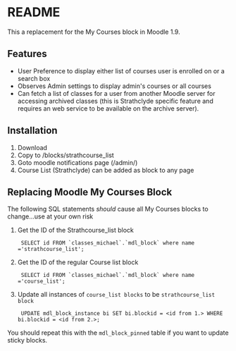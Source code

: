 README
======

This a replacement for the My Courses block in Moodle 1.9.

Features
--------

* User Preference to display either list of courses user is enrolled on or a search box
* Observes Admin settings to display admin's courses or all courses
* Can fetch a list of classes for a user from another Moodle server for accessing archived classes
(this is Strathclyde specific feature and requires an web service to be available on the archive server).

Installation
------------
1. Download
2. Copy to <moodledir>/blocks/strathcourse_list
3. Goto moodle notifications page (/admin/)
4. Course List (Strathclyde) can be added as block to any page

Replacing Moodle My Courses Block
---------------------------------
The following SQL statements *should* cause all My Courses blocks to change...use at your own risk

1. Get the ID of the Strathcourse_list block

        SELECT id FROM `classes_michael`.`mdl_block` where name ='strathcourse_list';
2. Get the ID of the regular Course list block

        SELECT id FROM `classes_michael`.`mdl_block` where name ='course_list';
3. Update all instances of `course_list blocks` to be `strathcourse_list block`

        UPDATE mdl_block_instance bi SET bi.blockid = <id from 1.> WHERE bi.blockid = <id from 2.>;

You should repeat this with the `mdl_block_pinned` table if you want to update sticky blocks.